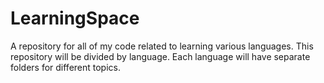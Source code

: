 # LearningSpace
A repository for all of my code related to learning various languages.
This repository will be divided by language.
Each language will have separate folders for different topics.
